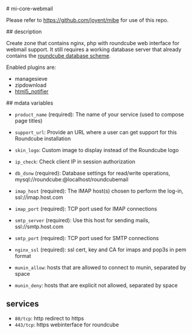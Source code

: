 # mi-core-webmail

Please refer to https://github.com/joyent/mibe for use of this repo.

## description

Create zone that contains nginx, php with roundcube web interface for webmail
support. It still requires a working database server that already contains the
[roundcube database scheme](https://github.com/roundcube/roundcubemail/blob/master/SQL/mysql.initial.sql).

Enabled plugins are:

- managesieve
- zipdownload
- [html5_notifier](https://github.com/kitist/html5_notifier)

## mdata variables

- `product_name` (required): The name of your service (used to compose page titles)
- `support_url`: Provide an URL where a user can get support for this Roundcube installation
- `skin_logo`: Custom image to display instead of the Roundcube logo
- `ip_check`: Check client IP in session authorization

- `db_dsnw` (required): Database settings for read/write operations, mysql://roundcube:@localhost/roundcubemail

- `imap_host` (required): The IMAP host(s) chosen to perform the log-in, ssl://imap.host.com
- `imap_port` (required): TCP port used for IMAP connections
- `smtp_server` (required): Use this host for sending mails, ssl://smtp.host.com
- `smtp_port` (required): TCP port used for SMTP connections

- `nginx_ssl` (required): ssl cert, key and CA for imaps and pop3s in pem format

- `munin_allow`: hosts that are allowed to connect to munin, separated by space
- `munin_deny`: hosts that are explicit not allowed, separated by space

## services

- `80/tcp`: http redirect to https
- `443/tcp`: https webinterface for roundcube

